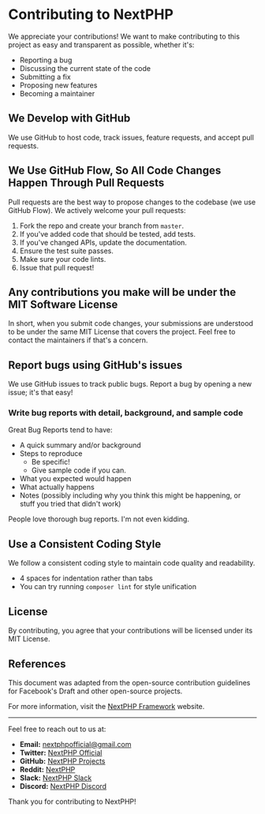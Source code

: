 # Contributing to NextPHP

We appreciate your contributions! We want to make contributing to this project as easy and transparent as possible, whether it's:

- Reporting a bug
- Discussing the current state of the code
- Submitting a fix
- Proposing new features
- Becoming a maintainer

## We Develop with GitHub

We use GitHub to host code, track issues, feature requests, and accept pull requests.

## We Use GitHub Flow, So All Code Changes Happen Through Pull Requests

Pull requests are the best way to propose changes to the codebase (we use GitHub Flow). We actively welcome your pull requests:

1. Fork the repo and create your branch from `master`.
2. If you've added code that should be tested, add tests.
3. If you've changed APIs, update the documentation.
4. Ensure the test suite passes.
5. Make sure your code lints.
6. Issue that pull request!

## Any contributions you make will be under the MIT Software License

In short, when you submit code changes, your submissions are understood to be under the same MIT License that covers the project. Feel free to contact the maintainers if that's a concern.

## Report bugs using GitHub's issues

We use GitHub issues to track public bugs. Report a bug by opening a new issue; it's that easy!

### Write bug reports with detail, background, and sample code

Great Bug Reports tend to have:

- A quick summary and/or background
- Steps to reproduce
    - Be specific!
    - Give sample code if you can.
- What you expected would happen
- What actually happens
- Notes (possibly including why you think this might be happening, or stuff you tried that didn't work)

People love thorough bug reports. I'm not even kidding.

## Use a Consistent Coding Style

We follow a consistent coding style to maintain code quality and readability.

- 4 spaces for indentation rather than tabs
- You can try running `composer lint` for style unification

## License

By contributing, you agree that your contributions will be licensed under its MIT License.

## References

This document was adapted from the open-source contribution guidelines for Facebook's Draft and other open-source projects.

For more information, visit the [NextPHP Framework](https://nextphp.io) website.

---

Feel free to reach out to us at:

- **Email:** nextphpofficial@gmail.com
- **Twitter:** [NextPHP Official](https://twitter.com/NextPHPOfficial)
- **GitHub:** [NextPHP Projects](https://github.com/nextphp-projects)
- **Reddit:** [NextPHP](https://www.reddit.com/r/NextPHP)
- **Slack:** [NextPHP Slack](https://nextphp.slack.com)
- **Discord:** [NextPHP Discord](https://discord.com/channels/nextphp)

Thank you for contributing to NextPHP!

